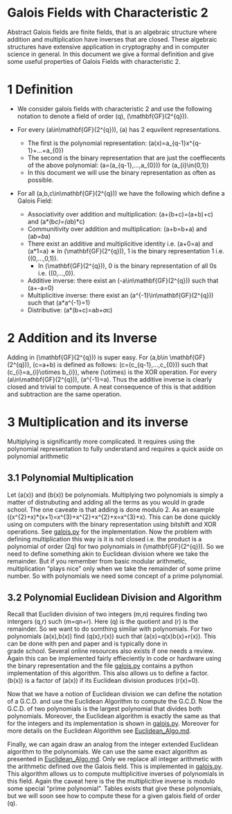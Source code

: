 # Galois Fields with Characteristic 2

Abstract Galois fields are finite fields, that is an algebraic structure where addition and
multiplication have inverses that are closed. These algebraic structures have extensive 
application in cryptography and in computer science in general. In this document we give a 
formal definition and give some useful properties of Galois Fields with characteristic 2.

# 1 Definition

* We consider galois fields with characteristic 2 and use the following notation to denote 
a field of order \(q\), \(\mathbf{GF}(2^{q})\).
* For every \(a\in\mathbf{GF}(2^{q})\), \(a\) has 2 equvilent representations.
  * The first is the polynomial representation: \(a(x)=a_{q-1}x^{q-1}+...+a_{0}\)
  * The second is the binary representation that are just the coeffiecents of the above 
  polynomial: \(a=(a_{q-1},...,a_{0})\) for \(a_{i}\in\{0,1\}\)
  * In this document we will use the binary representation as often as possible.

* For all \(a,b,c\in\mathbf{GF}(2^{q})\) we have the following which define a Galois Field:
  * Associativity over addition and multiplication: \(a+(b+c)=(a+b)+c\) and 
  \(a*(b*c)=(a*b)*c\)
  * Communitivity over addition and multiplication: \(a+b=b+a\) and \(a*b=b*a\)
  * There exist an additive and multiplicitive identity i.e. \(a+0=a\) and \(a*1=a\)
    ∗ In \(\mathbf{GF}(2^{q})\), 1 is the binary representation 1 i.e. \((0,...,0,1)\).
    * In \(\mathbf{GF}(2^{q}\)), 0 is the binary representation of all 0s i.e. \((0,...,0)\).
  * Additive inverse: there exist an \(-a\in\mathbf{GF}(2^{q})\) such that \(a+-a=0\)
  * Multiplicitive inverse: there exist an \(a^{-1}\in\mathbf{GF}(2^{q})\) such that 
  \(a*a^{-1}=1\)
  * Distributive: \(a*(b+c)=a*b+a*c\)

# 2 Addition and its Inverse

Adding in \(\mathbf{GF}(2^{q})\) is super easy. For \(a,b\in \mathbf{GF}(2^{q})\), \(c=a+b\) 
is defined as follows: \(c=(c_{q-1},...,c_{0})\) such that \(c_{i}=a_{i}\otimes b_{i}\), 
where \(\otimes\) is the XOR operation. For every \(a\in\mathbf{GF}(2^{q})\), \(a^{-1}=a\).
Thus the additive inverse is clearly closed and trivial to compute. A neat consequence of 
this is that addition and subtraction are the same operation.

# 3 Multiplication and its inverse

Multiplying is significantly more complicated. It requires using the polynomial 
representation to fully understand and requires a quick aside on polynomial arithmetic

## 3.1 Polynomial Multiplication

Let \(a(x)\) and \(b(x)\) be polynomials. Multiplying two polynomials is simply a matter of
distrubuting and adding all the terms as you would in grade school. The one caveate is that
adding is done modulo 2. As an example \((x^{2}+x)*(x+1)=x^{3}+x^{2}+x^{2}+x=x^{3}+x\). 
This can be done quickly using on computers with the binary representation using bitshift 
and XOR operations. See [galois.py](./galois.py) for the implementation. Now the problem 
with defining multiplication this way is it is not closed i.e. the product is a polynomial 
of order \(2q\) for two polynomials in \(\mathbf{GF}(2^{q})\). So we need to define 
something akin to Euclidean division where we take the remainder. But if you remember from 
basic modular arithmetic, multiplication “plays nice” only when we take the remainder of 
some prime number. So with polynomials we need some concept of a prime polynomial.

## 3.2 Polynomial Euclidean Division and Algorithm

Recall that Eucliden division of two integers \(m,n\) requires finding two intergers \(q,r\) 
such \(m=qn+r\). Here \(q\) is the quotient and \(r\) is the remainder. So we want to do 
somthing similar with polynomials. For two polynomials \(a(x),b(x)\) find \(q(x),r(x)\) such
that \(a(x)=q(x)b(x)+r(x)\). This can be done with pen and paper and is typically done in \
grade school. Several online resources also exists if one needs a review. Again this can be
implemented fairly effieciently in code or hardware using the binary representation and the
file [galois.py](./galois.py) contains a python implementation of this algorithm. This also 
allows us to define a factor. \(b(x)\) is a factor of \(a(x)\) if its Euclidean division 
produces \(r(x)=0\).

Now that we have a notion of Euclidean division we can define the notation of a G.C.D. and 
use the Euclidean Algorithm to compute the G.C.D. Now the G.C.D. of two polynomials is the 
largest polynomial that divides both polynomials. Moreover, the Euclidean algorithm is 
exactly the same as that for the integers and its implementation is shown in 
[galois.py](./galois.py). Moreover for more details on the Euclidean Algorithm see 
[Euclidean_Algo.md](./Euclidean_Algo.md).

Finally, we can again draw an analog from the integer extended Euclidean algorithm to the 
polynomials. We can use the same exact algorithm as presented in 
[Euclidean_Algo.md](./Euclidean_Algo.md). Only we replace all integer arithmetic with the 
arithmetic defined ove the Galois field. This is implemented in [galois.py](./galois.py). 
This algorithm allows us to compute multiplicitive inverses of polynomials in this field. 
Again the caveat here is the the multiplicitive inverse is modulo some special 
“prime polynomial”. Tables exists that give these polynomials, but we will soon see how to 
compute these for a given galois field of order \(q\).
